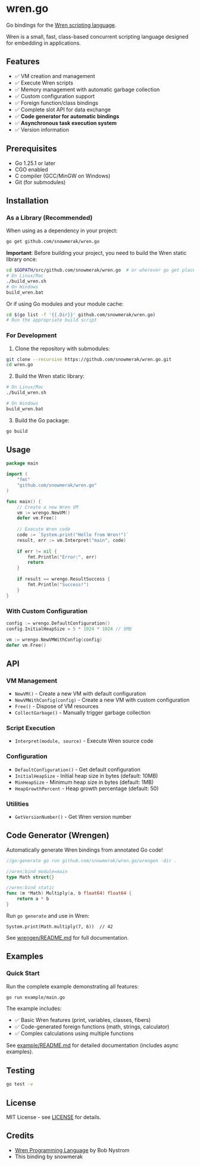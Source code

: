 # wren.go

Go bindings for the [Wren scripting language](https://wren.io/).

Wren is a small, fast, class-based concurrent scripting language designed for embedding in applications.

## Features

- ✅ VM creation and management
- ✅ Execute Wren scripts
- ✅ Memory management with automatic garbage collection
- ✅ Custom configuration support
- ✅ Foreign function/class bindings
- ✅ Complete slot API for data exchange
- ✅ **Code generator for automatic bindings**
- ✅ **Asynchronous task execution system**
- ✅ Version information

## Prerequisites

- Go 1.25.1 or later
- CGO enabled
- C compiler (GCC/MinGW on Windows)
- Git (for submodules)

## Installation

### As a Library (Recommended)

When using as a dependency in your project:

```bash
go get github.com/snowmerak/wren.go
```

**Important**: Before building your project, you need to build the Wren static library once:

```bash
cd $GOPATH/src/github.com/snowmerak/wren.go  # or wherever go get placed it
# On Linux/Mac
./build_wren.sh
# On Windows
build_wren.bat
```

Or if using Go modules and your module cache:

```bash
cd $(go list -f '{{.Dir}}' github.com/snowmerak/wren.go)
# Run the appropriate build script
```

### For Development

1. Clone the repository with submodules:

```bash
git clone --recursive https://github.com/snowmerak/wren.go.git
cd wren.go
```

2. Build the Wren static library:

```bash
# On Linux/Mac
./build_wren.sh

# On Windows
build_wren.bat
```

3. Build the Go package:

```bash
go build
```

## Usage

```go
package main

import (
    "fmt"
    "github.com/snowmerak/wren.go"
)

func main() {
    // Create a new Wren VM
    vm := wrengo.NewVM()
    defer vm.Free()
    
    // Execute Wren code
    code := `System.print("Hello from Wren!")`
    result, err := vm.Interpret("main", code)
    
    if err != nil {
        fmt.Println("Error:", err)
        return
    }
    
    if result == wrengo.ResultSuccess {
        fmt.Println("Success!")
    }
}
```

### With Custom Configuration

```go
config := wrengo.DefaultConfiguration()
config.InitialHeapSize = 5 * 1024 * 1024 // 5MB

vm := wrengo.NewVMWithConfig(config)
defer vm.Free()
```

## API

### VM Management

- `NewVM()` - Create a new VM with default configuration
- `NewVMWithConfig(config)` - Create a new VM with custom configuration
- `Free()` - Dispose of VM resources
- `CollectGarbage()` - Manually trigger garbage collection

### Script Execution

- `Interpret(module, source)` - Execute Wren source code

### Configuration

- `DefaultConfiguration()` - Get default configuration
- `InitialHeapSize` - Initial heap size in bytes (default: 10MB)
- `MinHeapSize` - Minimum heap size in bytes (default: 1MB)
- `HeapGrowthPercent` - Heap growth percentage (default: 50)

### Utilities

- `GetVersionNumber()` - Get Wren version number

## Code Generator (Wrengen)

Automatically generate Wren bindings from annotated Go code!

```go
//go:generate go run github.com/snowmerak/wren.go/wrengen -dir .

//wren:bind module=main
type Math struct{}

//wren:bind static
func (m *Math) Multiply(a, b float64) float64 {
    return a * b
}
```

Run `go generate` and use in Wren:

```wren
System.print(Math.multiply(7, 6))  // 42
```

See [wrengen/README.md](./wrengen/README.md) for full documentation.

## Examples

### Quick Start

Run the complete example demonstrating all features:

```bash
go run example/main.go
```

The example includes:
- ✅ Basic Wren features (print, variables, classes, fibers)
- ✅ Code-generated foreign functions (math, strings, calculator)
- ✅ Complex calculations using multiple functions

See [example/README.md](./example/README.md) for detailed documentation (includes async examples).

## Testing

```bash
go test -v
```

## License

MIT License - see [LICENSE](LICENSE) for details.

## Credits

- [Wren Programming Language](https://wren.io/) by Bob Nystrom
- This binding by snowmerak
